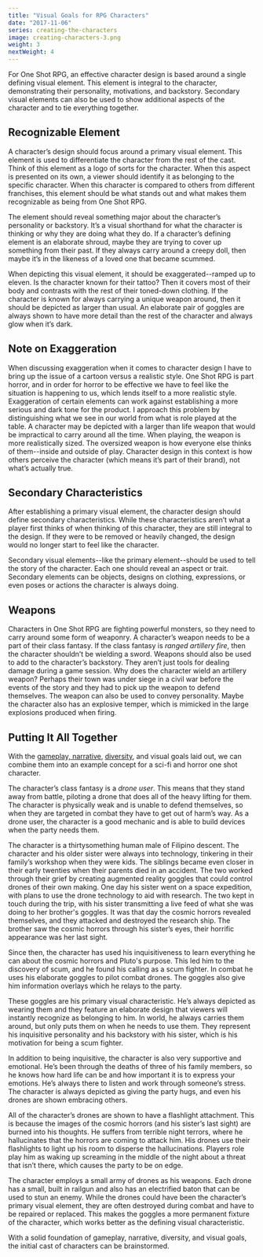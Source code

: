 ```yaml
---
title: "Visual Goals for RPG Characters"
date: "2017-11-06"
series: creating-the-characters
image: creating-characters-3.png
weight: 3
nextWeight: 4
---
```


For One Shot RPG, an effective character design is based around a single defining visual element. This element is integral to the character, demonstrating their personality, motivations, and backstory. Secondary visual elements can also be used to show additional aspects of the character and to tie everything together.<!--more-->

## Recognizable Element
A character’s design should focus around a primary visual element. This element is used to differentiate the character from the rest of the cast. Think of this element as a logo of sorts for the character. When this aspect is presented on its own, a viewer should identify it as belonging to the specific character. When this character is compared to others from different franchises, this element should be what stands out and what makes them recognizable as being from One Shot RPG.

The element should reveal something major about the character’s personality or backstory. It’s a visual shorthand for what the character is thinking or why they are doing what they do. If a character’s defining element is an elaborate shroud, maybe they are trying to cover up something from their past. If they always carry around a creepy doll, then maybe it’s in the likeness of a loved one that became scummed.

When depicting this visual element, it should be exaggerated--ramped up to eleven. Is the character known for their tattoo? Then it covers most of their body and contrasts with the rest of their toned-down clothing. If the character is known for always carrying a unique weapon around, then it should be depicted as larger than usual. An elaborate pair of goggles are always shown to have more detail than the rest of the character and always glow when it’s dark.

## Note on Exaggeration
When discussing exaggeration when it comes to character design I have to bring up the issue of a cartoon versus a realistic style. One Shot RPG is part horror, and in order for horror to be effective we have to feel like the situation is happening to us, which lends itself to a more realistic style. Exaggeration of certain elements can work against establishing a more serious and dark tone for the product. I approach this problem by distinguishing what we see in our world from what is role played at the table. A character may be depicted with a larger than life weapon that would be impractical to carry around all the time. When playing, the weapon is more realistically sized. The oversized weapon is how everyone else thinks of them--inside and outside of play. Character design in this context is how others perceive the character (which means it’s part of their brand), not what’s actually true.

## Secondary Characteristics
After establishing a primary visual element, the character design should define secondary characteristics. While these characteristics aren’t what a player first thinks of when thinking of this character, they are still integral to the design. If they were to be removed or heavily changed, the design would no longer start to feel like the character.

Secondary visual elements--like the primary element--should be used to tell the story of the character. Each one should reveal an aspect or trait. Secondary elements can be objects, designs on clothing, expressions, or even poses or actions the character is always doing.

## Weapons
Characters in One Shot RPG are fighting powerful monsters, so they need to carry around some form of weaponry. A character’s weapon needs to be a part of their class fantasy. If the class fantasy is _ranged artillery fire_, then the character shouldn’t be wielding a sword. Weapons should also be used to add to the character’s backstory. They aren’t just tools for dealing damage during a game session. Why does the character wield an artillery weapon? Perhaps their town was under siege in a civil war before the events of the story and they had to pick up the weapon to defend themselves. The weapon can also be used to convey personality. Maybe the character also has an explosive temper, which is mimicked in the large explosions produced when firing.

## Putting It All Together
With the [gameplay, narrative](/blog/creating-the-characters/gameplay-and-narrative-goals/), [diversity](/blog/creating-the-characters/diversity-goals/), and visual goals laid out, we can combine them into an example concept for a sci-fi and horror one shot character.

The character’s class fantasy is a _drone user_. This means that they stand away from battle, piloting a drone that does all of the heavy lifting for them. The character is physically weak and is unable to defend themselves, so when they are targeted in combat they have to get out of harm’s way. As a drone user, the character is a good mechanic and is able to build devices when the party needs them.

The character is a thirtysomething human male of Filipino descent. The character and his older sister were always into technology, tinkering in their family’s workshop when they were kids. The siblings became even closer in their early twenties when their parents died in an accident. The two worked through their grief by creating augmented reality goggles that could control drones of their own making. One day his sister went on a space expedition, with plans to use the drone technology to aid with research. The two kept in touch during the trip, with his sister transmitting a live feed of what she was doing to her brother's goggles. It was that day the cosmic horrors revealed themselves, and they attacked and destroyed the research ship. The brother saw the cosmic horrors through his sister’s eyes, their horrific appearance was her last sight.

Since then, the character has used his inquisitiveness to learn everything he can about the cosmic horrors and Pluto's purpose. This led him to the discovery of scum, and he found his calling as a scum fighter. In combat he uses his elaborate goggles to pilot combat drones. The goggles also give him information overlays which he relays to the party.

These goggles are his primary visual characteristic. He’s always depicted as wearing them and they feature an elaborate design that viewers will instantly recognize as belonging to him. In world, he always carries them around, but only puts them on when he needs to use them. They represent his inquisitive personality and his backstory with his sister, which is his motivation for being a scum fighter.

In addition to being inquisitive, the character is also very supportive and emotional. He’s been through the deaths of three of his family members, so he knows how hard life can be and how important it is to express your emotions. He’s always there to listen and work through someone’s stress. The character is always depicted as giving the party hugs, and even his drones are shown embracing others.

All of the character’s drones are shown to have a flashlight attachment. This is because the images of the cosmic horrors (and his sister’s last sight) are burned into his thoughts. He suffers from terrible night terrors, where he hallucinates that the horrors are coming to attack him. His drones use their flashlights to light up his room to disperse the hallucinations. Players role play him as waking up screaming in the middle of the night about a threat that isn’t there, which causes the party to be on edge.

The character employs a small army of drones as his weapons. Each drone has a small, built in railgun and also has an electrified baton that can be used to stun an enemy. While the drones could have been the character’s primary visual element, they are often destroyed during combat and have to be repaired or replaced. This makes the goggles a more permanent fixture of the character, which works better as the defining visual characteristic.

With a solid foundation of gameplay, narrative, diversity, and visual goals, the initial cast of characters can be brainstormed.

